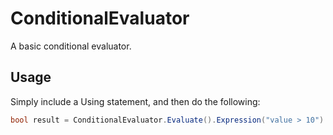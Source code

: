 # ConditionalEvaluator
A basic conditional evaluator.

## Usage

Simply include a Using statement, and then do the following:

```csharp
bool result = ConditionalEvaluator.Evaluate().Expression("value > 10").WithValue(18);
```